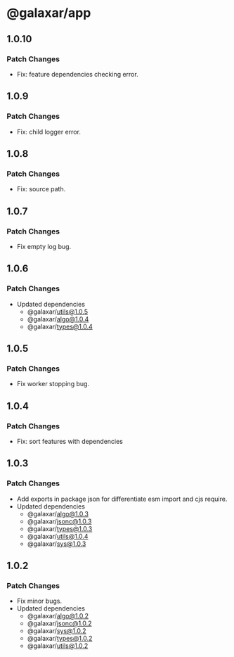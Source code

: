 # @galaxar/app

## 1.0.10

### Patch Changes

-   Fix: feature dependencies checking error.

## 1.0.9

### Patch Changes

-   Fix: child logger error.

## 1.0.8

### Patch Changes

-   Fix: source path.

## 1.0.7

### Patch Changes

-   Fix empty log bug.

## 1.0.6

### Patch Changes

-   Updated dependencies
    -   @galaxar/utils@1.0.5
    -   @galaxar/algo@1.0.4
    -   @galaxar/types@1.0.4

## 1.0.5

### Patch Changes

-   Fix worker stopping bug.

## 1.0.4

### Patch Changes

-   Fix: sort features with dependencies

## 1.0.3

### Patch Changes

-   Add exports in package json for differentiate esm import and cjs require.
-   Updated dependencies
    -   @galaxar/algo@1.0.3
    -   @galaxar/jsonc@1.0.3
    -   @galaxar/types@1.0.3
    -   @galaxar/utils@1.0.4
    -   @galaxar/sys@1.0.3

## 1.0.2

### Patch Changes

-   Fix minor bugs.
-   Updated dependencies
    -   @galaxar/algo@1.0.2
    -   @galaxar/jsonc@1.0.2
    -   @galaxar/sys@1.0.2
    -   @galaxar/types@1.0.2
    -   @galaxar/utils@1.0.2
